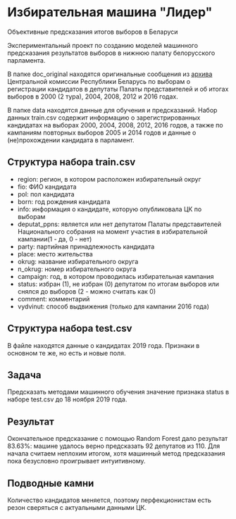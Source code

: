 # Избирательная машина "Лидер"

Объективные предсказания итогов выборов в Беларуси

Экспериментальный проект по созданию моделей машинного предсказания результатов выборов в нижнюю палату белорусского парламента.

В папке doc_original находятся оригинальные сообщения из [архива](http://rec.gov.by/ru/arhiv-vybory) Центральной комиссии Республики Беларусь по выборам о регистрации кандидатов в депутаты Палаты представителей и об итогах выборов в 2000 (2 тура), 2004, 2008, 2012 и 2016 годах.

В папке data находятся данные для обучения и предсказаний. Набор данных train.csv содержит информацию о зарегистрированных кандидатах на выборах 2000, 2004, 2008, 2012, 2016 годов, а также по кампаниям повторных выборов 2005 и 2014 годов и данные о (не)прохождении кандидата в парламент.

## Структура набора train.csv

- region: регион, в котором расположен избирательный округ
- fio: ФИО кандидата
- pol: пол кандидата
- born: год рождения кандидата
- info: информация о кандидате, которую опубликовала ЦК по выборам
- deputat_ppns: является или нет депутатом Палаты представителей Национального собрания на момент участия в
  избирательной кампании(1 - да, 0 - нет)
- party: партийная принадлежность кандидата
- place: место жительства
- okrug: название избирательного округа
- n_okrug: номер избирательного округа
- campaign: год, в котором проводилась избирательная кампания
- status: избран (1), не избран (0) депутатом по итогам выборов или снялся до выборов (2 - можно считать как 0)
- comment: комментарий
- vydvinut: способ выдвижения (только для кампании 2016 года)

## Структура набора test.csv

В файле находятся данные о кандидатах 2019 года. Признаки в основном те же, но есть и новые поля.

## Задача

Предсказать методами машинного обучения значение признака status в наборе test.csv до 18 ноября 2019 года.

## Результат

Окончательное предсказание с помощью Random Forest дало результат 83.63%:
машине удалось верно предсказать 92 депутатов из 110. Для начала считаем
неплохим итогом, хотя машинный метод предсказания пока безусловно проигрывает
интуитивному.


## Подводные камни

Количество кандидатов меняется, поэтому перфекционистам есть резон сверяться с актуальными данными ЦК.
